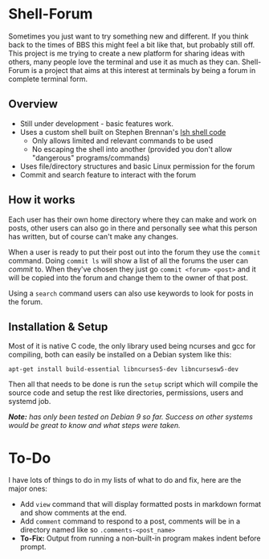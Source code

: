 # Shell-Forum
Sometimes you just want to try something new and different. If you think back to the times of BBS this might feel a bit like that, but probably still off. This project is me trying to create a new platform for sharing ideas with others, many people love the terminal and use it as much as they can. Shell-Forum is a project that aims at this interest at terminals by being a forum in complete terminal form.

## Overview
* Still under development - basic features work.
* Uses a custom shell built on Stephen Brennan's [lsh shell code](https://github.com/brenns10/lsh)
    * Only allows limited and relevant commands to be used
    * No escaping the shell into another (provided you don't allow "dangerous" programs/commands)
* Uses file/directory structures and basic Linux permission for the forum
* Commit and search feature to interact with the forum

## How it works
Each user has their own home directory where they can make and work on posts, other users can also go in there and personally see what this person has written, but of course can't make any changes.

When a user is ready to put their post out into the forum they use the `commit` command. Doing `commit ls` will show a list of all the forums the user can *commit* to. When they've chosen they just go `commit <forum> <post>` and it will be copied into the forum and change them to the owner of that post.

Using a `search` command users can also use keywords to look for posts in the forum.

## Installation & Setup
Most of it is native C code, the only library used being ncurses and gcc for compiling, both can easily be installed on a Debian system like this:
```
apt-get install build-essential libncurses5-dev libncursesw5-dev
```
Then all that needs to be done is run the `setup` script which will compile the source code and setup the rest like directories, permissions, users and systemd job.

*__Note:__ has only been tested on Debian 9 so far. Success on other systems would be great to know and what steps were taken.*

# To-Do
I have lots of things to do in my lists of what to do and fix, here are the major ones:
* Add `view` command that will display formatted posts in markdown format and show comments at the end.
* Add `comment` command to respond to a post, comments will be in a directory named like so `.comments-<post_name>`
* __To-Fix:__ Output from running a non-built-in program makes indent before prompt.